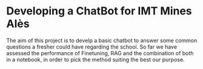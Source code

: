 # Developing a ChatBot for IMT Mines Alès

The aim of this project is to develp a basic chatbot to answer some common questions a fresher could have regarding the school. 
So far we have assessed the performance of Finetuning, RAG and the combination of both in a notebook, in order to pick the method suiting the best our purpose.
